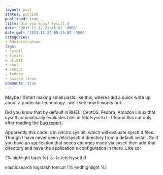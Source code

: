 ```yaml
---
layout: post
status: publish
published: true
title: Did you know? Sysctl.d
date: '2013-11-22 21:45:02 -0800'
date_gmt: '2013-11-23 05:45:02 -0800'
categories:
- Administration
tags:
- sysctl
- limits
- ulimit
- rhel
- centos
- fedora
- amazon linux
comments: true
---
```

<p>Maybe I'll start making small posts like this, where I did a quick write up about a particular technology...we'll see how it works out...</p>
<p>Did you know that by default in RHEL, CentOS, Fedora, Amazon Linux that sysctl automatically evaluates files in /etc/sysctl.d - I found this out only after reading the <a href="https://bugzilla.redhat.com/show_bug.cgi?id=593211">bug report</a>.</p>
<p>Apparently this code is in /etc/rc.sysinit, which will evaluate sysctl.d files.  Though I have never seen /etc/sysctl.d directory from a default install.  So if you have an application that needs changes made via sysctl then add that directory and have the application's configuration in there.  Like so:</p>

{% highlight bash %}
ls -la /etc/sysctl.d

elasticsearch
logstash
tomcat
{% endhighlight %}
